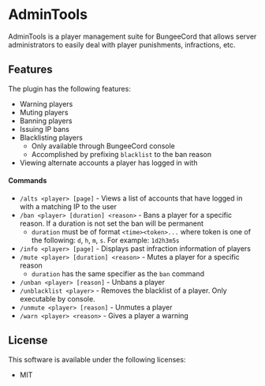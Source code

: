 # AdminTools #

<p>AdminTools is a player management suite for BungeeCord that allows server administrators to easily deal with player punishments, infractions, etc.</p> 

## Features ##
The plugin has the following features:
 * Warning players
 * Muting players
 * Banning players
 * Issuing IP bans
 * Blacklisting players
    * Only available through BungeeCord console
    * Accomplished by prefixing `blacklist` to the ban reason
 * Viewing alternate accounts a player has logged in with
 
#### Commands ####
 * `/alts <player> [page]` - Views a list of accounts that have logged in with a matching IP to the user
 * `/ban <player> [duration] <reason>` - Bans a player for a specific reason. If a duration is not set the ban will be permanent
    * `duration` must be of format `<time><token>...` where token is one of the following: `d`, `h`, `m`, `s`. For example: `1d2h3m5s`
 * `/info <player> [page]` - Displays past infraction information of players
 * `/mute <player> [duration] <reason>` - Mutes a player for a specific reason
    * `duration` has the same specifier as the `ban` command
 * `/unban <player> [reason]` - Unbans a player
 * `/unblacklist <player>` - Removes the blacklist of a player. Only executable by console.
 * `/unmute <player> [reason]` - Unmutes a player
 * `/warn <player> <reason>` - Gives a player a warning
 
## License ##
This software is available under the following licenses:

* MIT